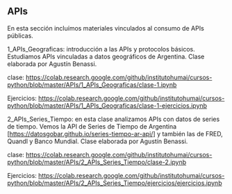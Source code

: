 ## APIs

En esta sección incluímos materiales vinculados al consumo de APIs públicas.

1_APIs_Geograficas: introducción a las APIs y protocolos básicos. Estudiamos APIs vinculadas a datos geográficos de Argentina.  Clase elaborada por Agustín Benassi. 

clase: https://colab.research.google.com/github/institutohumai/cursos-python/blob/master/APIs/1_APIs_Geograficas/clase-1.ipynb

Ejercicios: https://colab.research.google.com/github/institutohumai/cursos-python/blob/master/APIs/1_APIs_Geograficas/clase-1-ejercicios.ipynb

2_APIs_Series_Tiempo: en esta clase analizamos APIs con datos de series de tiempo. Vemos la API de Series de Tiempo de Argentina [https://datosgobar.github.io/series-tiempo-ar-api/] y también las de FRED, Quandl y Banco Mundial. Clase elaborada por Agustín Benassi. 

clase: https://colab.research.google.com/github/institutohumai/cursos-python/blob/master/APIs/2_APIs_Series_Tiempo/clase-2.ipynb
       
Ejercicios: https://colab.research.google.com/github/institutohumai/cursos-python/blob/master/APIs/2_APIs_Series_Tiempo/ejercicios/ejercicios.ipynb
